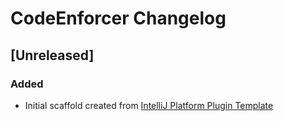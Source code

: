 <!-- Keep a Changelog guide -> https://keepachangelog.com -->

# CodeEnforcer Changelog

## [Unreleased]
### Added
- Initial scaffold created from [IntelliJ Platform Plugin Template](https://github.com/JetBrains/intellij-platform-plugin-template)
